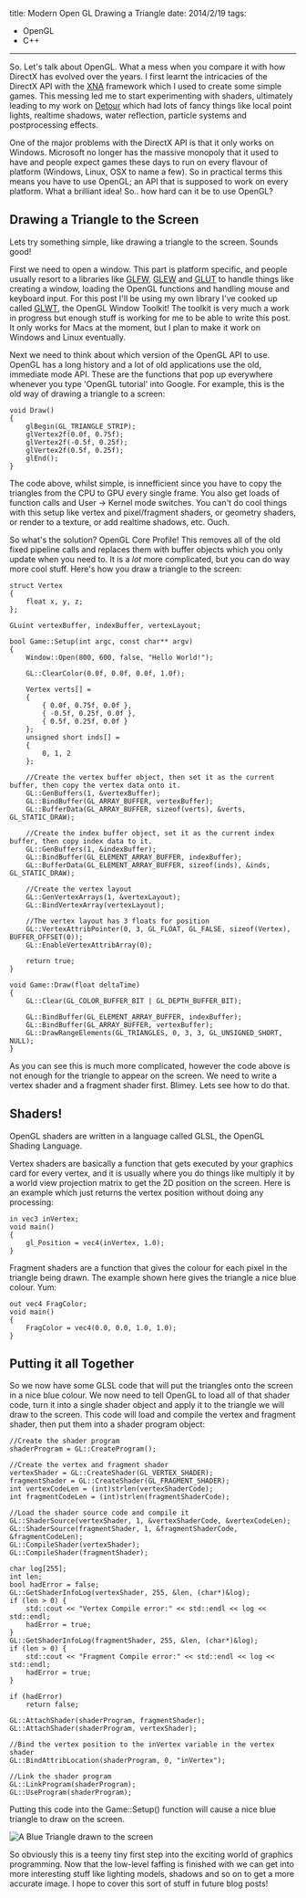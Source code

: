 title: Modern Open GL Drawing a Triangle
date: 2014/2/19
tags:
- OpenGL
- C++
---
So. Let's talk about OpenGL. What a mess when you compare it with how DirectX has evolved over the years. I first learnt the intricacies of the DirectX API with the [XNA](http://xbox.create.msdn.com/en-US/) framework which I used to create some simple games. This messing led me to start experimenting with shaders, ultimately leading to my work on [Detour](http://www.sandswept.net/games/detour) which had lots of fancy things like local point lights, realtime shadows, water reflection, particle systems and postprocessing effects.

One of the major problems with the DirectX API is that it only works on Windows. Microsoft no longer has the massive monopoly that it used to have and people expect games these days to run on every flavour of platform (Windows, Linux, OSX to name a few). So in practical terms this means you have to use OpenGL; an API that is supposed to work on every platform. What a brilliant idea! So.. how hard can it be to use OpenGL?

Drawing a Triangle to the Screen
--------------------------------

Lets try something simple, like drawing a triangle to the screen. Sounds good!

First we need to open a window. This part is platform specific, and people usually resort to a libraries like [GLFW](http://www.glfw.org/), [GLEW](http://glew.sourceforge.net/) and [GLUT](http://www.opengl.org/resources/libraries/glut/) to handle things like creating a window, loading the OpenGL functions and handling mouse and keyboard input. For this post I'll be using my own library I've cooked up called [GLWT](https://github.com/zanders3/glwt), the OpenGL Window Toolkit! The toolkit is very much a work in progress but enough stuff is working for me to be able to write this post. It only works for Macs at the moment, but I plan to make it work on Windows and Linux eventually.

Next we need to think about which version of the OpenGL API to use. OpenGL has a long history and a lot of old applications use the old, immediate mode API. These are the functions that pop up everywhere whenever you type 'OpenGL tutorial' into Google. For example, this is the old way of drawing a triangle to a screen:

	void Draw()
	{
		glBegin(GL_TRIANGLE_STRIP);
		glVertex2f(0.0f, 0.75f);
		glVertex2f(-0.5f, 0.25f);
		glVertex2f(0.5f, 0.25f);
		glEnd();
	}

The code above, whilst simple, is innefficient since you have to copy the triangles from the CPU to GPU every single frame. You also get loads of function calls and User -> Kernel mode switches. You can't do cool things with this setup like vertex and pixel/fragment shaders, or geometry shaders, or render to a texture, or add realtime shadows, etc. Ouch.

So what's the solution? OpenGL Core Profile! This removes all of the old fixed pipeline calls and replaces them with buffer objects which you only update when you need to. It is a *lot* more complicated, but you can do way more cool stuff. Here's how you draw a triangle to the screen:

	struct Vertex
	{
		float x, y, z;
	};

	GLuint vertexBuffer, indexBuffer, vertexLayout;

	bool Game::Setup(int argc, const char** argv)
	{
	    Window::Open(800, 600, false, "Hello World!");
	    
	    GL::ClearColor(0.0f, 0.0f, 0.0f, 1.0f);
	    
		Vertex verts[] =
	    {
	        { 0.0f, 0.75f, 0.0f },
	        { -0.5f, 0.25f, 0.0f },
	        { 0.5f, 0.25f, 0.0f }
	    };
	    unsigned short inds[] =
	    {
	        0, 1, 2
	    };
	    
	    //Create the vertex buffer object, then set it as the current buffer, then copy the vertex data onto it.
	    GL::GenBuffers(1, &vertexBuffer);
	    GL::BindBuffer(GL_ARRAY_BUFFER, vertexBuffer);
	    GL::BufferData(GL_ARRAY_BUFFER, sizeof(verts), &verts, GL_STATIC_DRAW);
	    
	    //Create the index buffer object, set it as the current index buffer, then copy index data to it.
	    GL::GenBuffers(1, &indexBuffer);
	    GL::BindBuffer(GL_ELEMENT_ARRAY_BUFFER, indexBuffer);
	    GL::BufferData(GL_ELEMENT_ARRAY_BUFFER, sizeof(inds), &inds, GL_STATIC_DRAW);
	    
	    //Create the vertex layout
	    GL::GenVertexArrays(1, &vertexLayout);
	    GL::BindVertexArray(vertexLayout);
	    
	    //The vertex layout has 3 floats for position
	    GL::VertexAttribPointer(0, 3, GL_FLOAT, GL_FALSE, sizeof(Vertex), BUFFER_OFFSET(0));
	    GL::EnableVertexAttribArray(0);

	    return true;
	}

	void Game::Draw(float deltaTime)
	{
		GL::Clear(GL_COLOR_BUFFER_BIT | GL_DEPTH_BUFFER_BIT);
    
	    GL::BindBuffer(GL_ELEMENT_ARRAY_BUFFER, indexBuffer);
	    GL::BindBuffer(GL_ARRAY_BUFFER, vertexBuffer);
	    GL::DrawRangeElements(GL_TRIANGLES, 0, 3, 3, GL_UNSIGNED_SHORT, NULL);
	}

As you can see this is much more complicated, however the code above is not enough for the triangle to appear on the screen. We need to write a vertex shader and a fragment shader first. Blimey. Lets see how to do that.

Shaders!
--------

OpenGL shaders are written in a language called GLSL, the OpenGL Shading Language.

Vertex shaders are basically a function that gets executed by your graphics card for every vertex, and it is usually where you do things like multiply it by a world view projection matrix to get the 2D position on the screen. Here is an example which just returns the vertex position without doing any processing:

	in vec3 inVertex;
	void main()
	{
	    gl_Position = vec4(inVertex, 1.0);
	}

Fragment shaders are a function that gives the colour for each pixel in the triangle being drawn. The example shown here gives the triangle a nice blue colour. Yum:

	out vec4 FragColor;
	void main()
	{
	    FragColor = vec4(0.0, 0.0, 1.0, 1.0);
	}

Putting it all Together
-----------------------

So we now have some GLSL code that will put the triangles onto the screen in a nice blue colour. We now need to tell OpenGL to load all of that shader code, turn it into a single shader object and apply it to the triangle we will draw to the screen. This code will load and compile the vertex and fragment shader, then put them into a shader program object:

    //Create the shader program
    shaderProgram = GL::CreateProgram();
    
    //Create the vertex and fragment shader
    vertexShader = GL::CreateShader(GL_VERTEX_SHADER);
    fragmentShader = GL::CreateShader(GL_FRAGMENT_SHADER);
    int vertexCodeLen = (int)strlen(vertexShaderCode);
    int fragmentCodeLen = (int)strlen(fragmentShaderCode);
    
    //Load the shader source code and compile it
    GL::ShaderSource(vertexShader, 1, &vertexShaderCode, &vertexCodeLen);
    GL::ShaderSource(fragmentShader, 1, &fragmentShaderCode, &fragmentCodeLen);
    GL::CompileShader(vertexShader);
    GL::CompileShader(fragmentShader);
    
    char log[255];
    int len;
    bool hadError = false;
    GL::GetShaderInfoLog(vertexShader, 255, &len, (char*)&log);
    if (len > 0) {
        std::cout << "Vertex Compile error:" << std::endl << log << std::endl;
        hadError = true;
    }
    GL::GetShaderInfoLog(fragmentShader, 255, &len, (char*)&log);
    if (len > 0) {
        std::cout << "Fragment Compile error:" << std::endl << log << std::endl;
        hadError = true;
    }
    
    if (hadError)
        return false;
    
    GL::AttachShader(shaderProgram, fragmentShader);
    GL::AttachShader(shaderProgram, vertexShader);
    
    //Bind the vertex position to the inVertex variable in the vertex shader
    GL::BindAttribLocation(shaderProgram, 0, "inVertex");
    
    //Link the shader program
    GL::LinkProgram(shaderProgram);
    GL::UseProgram(shaderProgram);

Putting this code into the Game::Setup() function will cause a nice blue triangle to draw on the screen.

![A Blue Triangle drawn to the screen](blog/img/opengl.jpg "An incredible feat of programming. AMAZING.")

So obviously this is a teeny tiny first step into the exciting world of graphics programming. Now that the low-level faffing is finished with we can get into more interesting stuff like lighting models, shadows and so on to get a more accurate image. I hope to cover this sort of stuff in future blog posts!

